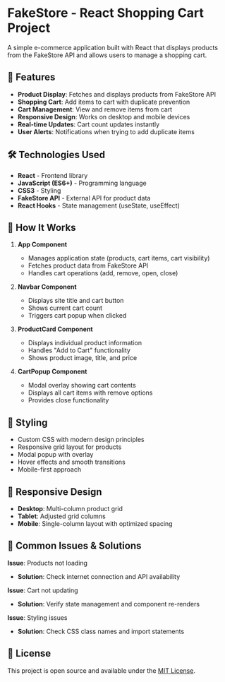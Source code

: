 # FakeStore - React Shopping Cart Project

A simple e-commerce application built with React that displays products from the FakeStore API and allows users to manage a shopping cart.

## 🚀 Features

- **Product Display**: Fetches and displays products from FakeStore API
- **Shopping Cart**: Add items to cart with duplicate prevention
- **Cart Management**: View and remove items from cart
- **Responsive Design**: Works on desktop and mobile devices
- **Real-time Updates**: Cart count updates instantly
- **User Alerts**: Notifications when trying to add duplicate items

## 🛠️ Technologies Used

- **React** - Frontend library
- **JavaScript (ES6+)** - Programming language
- **CSS3** - Styling
- **FakeStore API** - External API for product data
- **React Hooks** - State management (useState, useEffect)

## 🎯 How It Works


1. **App Component**
   - Manages application state (products, cart items, cart visibility)
   - Fetches product data from FakeStore API
   - Handles cart operations (add, remove, open, close)

2. **Navbar Component**
   - Displays site title and cart button
   - Shows current cart count
   - Triggers cart popup when clicked

3. **ProductCard Component**
   - Displays individual product information
   - Handles "Add to Cart" functionality
   - Shows product image, title, and price

4. **CartPopup Component**
   - Modal overlay showing cart contents
   - Displays all cart items with remove options
   - Provides close functionality

## 🎨 Styling

- Custom CSS with modern design principles
- Responsive grid layout for products
- Modal popup with overlay
- Hover effects and smooth transitions
- Mobile-first approach

## 📱 Responsive Design

- **Desktop**: Multi-column product grid
- **Tablet**: Adjusted grid columns
- **Mobile**: Single-column layout with optimized spacing


## 🐛 Common Issues & Solutions

**Issue**: Products not loading
- **Solution**: Check internet connection and API availability

**Issue**: Cart not updating
- **Solution**: Verify state management and component re-renders

**Issue**: Styling issues
- **Solution**: Check CSS class names and import statements

## 📄 License

This project is open source and available under the [MIT License](LICENSE).


